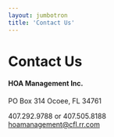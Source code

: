 ```yaml
---
layout: jumbotron
title: 'Contact Us'
---
```

# Contact Us
####  HOA Management Inc.
PO Box 314
Ocoee, FL 34761

<span class="glyphicon glyphicon-earphone"></span>  407.292.9788 or 407.505.8188  
<span class="glyphicon glyphicon-envelope"></span>  [hoamanagement@cfl.rr.com](mailto:hoamanagement@cfl.rr.com)  
